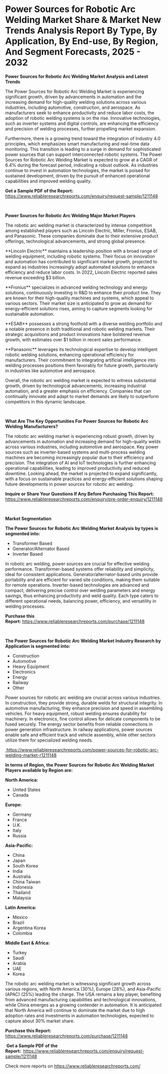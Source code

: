 <p><h1>Power Sources for Robotic Arc Welding Market Share & Market New Trends Analysis Report By Type, By Application, By End-use, By Region, And Segment Forecasts, 2025 - 2032</h1></p><p><strong>Power Sources for Robotic Arc Welding Market Analysis and Latest Trends</strong></p>
<p><p>The Power Sources for Robotic Arc Welding Market is experiencing significant growth, driven by advancements in automation and the increasing demand for high-quality welding solutions across various industries, including automotive, construction, and aerospace. As manufacturers seek to enhance productivity and reduce labor costs, the adoption of robotic welding systems is on the rise. Innovative technologies, such as inverter systems and digital controls, are enhancing the efficiency and precision of welding processes, further propelling market expansion.</p><p>Furthermore, there is a growing trend toward the integration of Industry 4.0 principles, which emphasizes smart manufacturing and real-time data monitoring. This transition is leading to a surge in demand for sophisticated power sources that can support interconnected robotic systems. The Power Sources for Robotic Arc Welding Market is expected to grow at a CAGR of 6.4% during the forecast period, indicating a robust outlook. As industries continue to invest in automation technologies, the market is poised for sustained development, driven by the pursuit of enhanced operational capabilities and improved welding quality.</p></p>
<p><strong>Get a Sample PDF of the Report:&nbsp;</strong> <a href="https://www.reliableresearchreports.com/enquiry/request-sample/1211148?utm_campaign=3170&utm_medium=2&utm_source=Github&utm_content=ia&utm_term=24032025&utm_id=power-sources-for-robotic-arc-welding">https://www.reliableresearchreports.com/enquiry/request-sample/1211148</a></p>
<p>&nbsp;</p>
<p><strong>Power Sources for Robotic Arc Welding Major Market Players</strong></p>
<p><p>The robotic arc welding market is characterized by intense competition among established players such as Lincoln Electric, Miller, Fronius, ESAB, and Panasonic. These companies dominate due to their extensive product offerings, technological advancements, and strong global presence.</p><p>**Lincoln Electric** maintains a leadership position with a broad range of welding equipment, including robotic systems. Their focus on innovation and automation has contributed to significant market growth, projected to expand as industries increasingly adopt automated solutions to enhance efficiency and reduce labor costs. In 2022, Lincoln Electric reported sales revenue exceeding $3 billion.</p><p>**Fronius** specializes in advanced welding technology and energy solutions, continuously investing in R&D to enhance their product line. They are known for their high-quality machines and systems, which appeal to various sectors. Their market size is anticipated to grow as demand for energy-efficient solutions rises, aiming to capture segments looking for sustainable automation.</p><p>**ESAB** possesses a strong foothold with a diverse welding portfolio and a notable presence in both traditional and robotic welding markets. Their strategic acquisitions and product innovations have bolstered revenue growth, with estimates over $1 billion in recent sales performance. </p><p>**Panasonic** leverages its technological expertise to develop intelligent robotic welding solutions, enhancing operational efficiency for manufacturers. Their commitment to integrating artificial intelligence into welding processes positions them favorably for future growth, particularly in industries like automotive and aerospace.</p><p>Overall, the robotic arc welding market is expected to witness substantial growth, driven by technological advancements, increasing industrial automation, and a greater emphasis on efficiency. Companies that can continually innovate and adapt to market demands are likely to outperform competitors in this dynamic landscape.</p></p>
<p>&nbsp;</p>
<p><strong>What Are The Key Opportunities For Power Sources for Robotic Arc Welding Manufacturers?</strong></p>
<p><p>The robotic arc welding market is experiencing robust growth, driven by advancements in automation and increasing demand for high-quality welds across various industries, including automotive and aerospace. Key power sources such as inverter-based systems and multi-process welding machines are becoming increasingly popular due to their efficiency and precision. The integration of AI and IoT technologies is further enhancing operational capabilities, leading to improved productivity and reduced downtime. Looking ahead, the market is projected to expand significantly, with a focus on sustainable practices and energy-efficient solutions shaping future developments in power sources for robotic arc welding.</p></p>
<p><strong>Inquire or Share Your Questions If Any Before Purchasing This Report:</strong> <a href="https://www.reliableresearchreports.com/enquiry/pre-order-enquiry/1211148?utm_campaign=3170&utm_medium=2&utm_source=Github&utm_content=ia&utm_term=24032025&utm_id=power-sources-for-robotic-arc-welding">https://www.reliableresearchreports.com/enquiry/pre-order-enquiry/1211148</a></p>
<p>&nbsp;</p>
<p><strong>Market Segmentation</strong></p>
<p><strong>The Power Sources for Robotic Arc Welding Market Analysis by types is segmented into:</strong></p>
<p><ul><li>Transformer Based</li><li>Generator/Alternator Based</li><li>Inverter Based</li></ul></p>
<p><p>In robotic arc welding, power sources are crucial for effective welding performance. Transformer-based systems offer reliability and simplicity, ideal for consistent applications. Generator/alternator-based units provide portability and are efficient for varied site conditions, making them suitable for remote operations. Inverter-based technologies are advanced and compact, delivering precise control over welding parameters and energy savings, thus enhancing productivity and weld quality. Each type caters to different operational needs, balancing power, efficiency, and versatility in welding processes.</p></p>
<p><strong>Purchase this Report:&nbsp;</strong><a href="https://www.reliableresearchreports.com/purchase/1211148?utm_campaign=3170&utm_medium=2&utm_source=Github&utm_content=ia&utm_term=24032025&utm_id=power-sources-for-robotic-arc-welding">https://www.reliableresearchreports.com/purchase/1211148</a></p>
<p>&nbsp;</p>
<p><strong>The Power Sources for Robotic Arc Welding Market Industry Research by Application is segmented into:</strong></p>
<p><ul><li>Construction</li><li>Automotive</li><li>Heavy Equipment</li><li>Electronics</li><li>Energy</li><li>Railway</li><li>Other</li></ul></p>
<p><p>Power sources for robotic arc welding are crucial across various industries. In construction, they provide strong, durable welds for structural integrity. In automotive manufacturing, they enhance precision and speed in assembling vehicles. For heavy equipment, robust welding ensures durability for machinery. In electronics, fine control allows for delicate components to be fused securely. The energy sector benefits from reliable connections in power generation infrastructure. In railway applications, power sources enable safe and efficient track and vehicle assembly, while other sectors utilize them for specialized welding needs.</p></p>
<p><a href="https://www.reliableresearchreports.com/power-sources-for-robotic-arc-welding-market-r1211148?utm_campaign=3170&utm_medium=2&utm_source=Github&utm_content=ia&utm_term=24032025&utm_id=power-sources-for-robotic-arc-welding">&nbsp;https://www.reliableresearchreports.com/power-sources-for-robotic-arc-welding-market-r1211148</a></p>
<p><strong>In terms of Region, the Power Sources for Robotic Arc Welding Market Players available by Region are:</strong></p>
<p>
    <p> <strong> North America: </strong>
        <ul>
            <li>United States</li>
            <li>Canada</li>
        </ul>
        </p> 
    <p> <strong> Europe: </strong>
        <ul>
            <li>Germany</li>
            <li>France</li>
            <li>U.K.</li>
            <li>Italy</li>
            <li>Russia</li>
        </ul>
        </p> 
    <p> <strong> Asia-Pacific: </strong>
        <ul>
            <li>China</li>
            <li>Japan</li>
            <li>South Korea</li>
            <li>India</li>
            <li>Australia</li>
            <li>China Taiwan</li>
            <li>Indonesia</li>
            <li>Thailand</li>
            <li>Malaysia</li>
        </ul>
        </p> 
    <p> <strong> Latin America: </strong>
        <ul>
            <li>Mexico</li>
            <li>Brazil</li>
            <li>Argentina Korea</li>
            <li>Colombia</li>
        </ul>
        </p> 
    <p> <strong> Middle East & Africa: </strong>
        <ul>
            <li>Turkey</li>
            <li>Saudi</li>
            <li>Arabia</li>
            <li>UAE</li>
            <li>Korea</li>
        </ul>
    </p>
    </p>
<p><p>The robotic arc welding market is witnessing significant growth across various regions, with North America (30%), Europe (28%), and Asia-Pacific (APAC) (25%) leading the charge. The USA remains a key player, benefiting from advanced manufacturing capabilities and technological innovations, while China emerges as a growing contender in automation. It is anticipated that North America will continue to dominate the market due to high adoption rates and investments in automation technologies, expected to capture about 30% market share.</p></p>
<p><strong>Purchase this Report: </strong><a href="https://www.reliableresearchreports.com/purchase/1211148?utm_campaign=3170&utm_medium=2&utm_source=Github&utm_content=ia&utm_term=24032025&utm_id=power-sources-for-robotic-arc-welding">https://www.reliableresearchreports.com/purchase/1211148</a></p>
<p>&nbsp;<strong>Get a Sample PDF of the Report:&nbsp;&nbsp;</strong><a href="https://www.reliableresearchreports.com/enquiry/request-sample/1211148?utm_campaign=3170&utm_medium=2&utm_source=Github&utm_content=ia&utm_term=24032025&utm_id=power-sources-for-robotic-arc-welding">https://www.reliableresearchreports.com/enquiry/request-sample/1211148</a></p>
<p><strong></strong></p>
<p>Check more reports on <a href="https://www.reliableresearchreports.com/?utm_campaign=3170&utm_medium=2&utm_source=Github&utm_content=ia&utm_term=24032025&utm_id=power-sources-for-robotic-arc-welding">https://www.reliableresearchreports.com/</a></p>